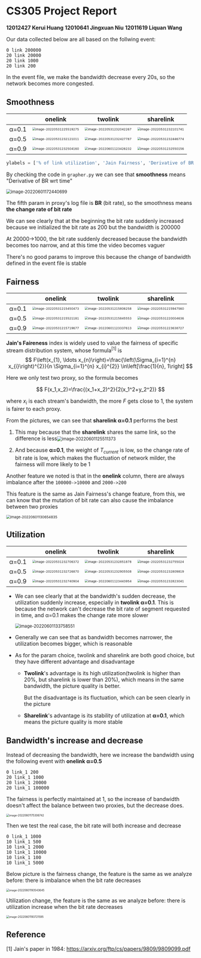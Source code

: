 # CS305 Project Report
**12012427 Kerui Huang**
**12010641 Jingxuan Niu**
**12011619 Liquan Wang**



Our data collected below are all based on the follwing event:

```
0 link 200000
20 link 20000
20 link 1000
20 link 200
```

In the event file, we make the bandwidth decrease every 20s, so the network becomes more congested.



## Smoothness

|       |                           onelink                            |                           twolink                            |                          sharelink                           |
| :---: | :----------------------------------------------------------: | :----------------------------------------------------------: | :----------------------------------------------------------: |
| α=0.1 | <img src="README.pictures/image-20220531225519275.png" alt="image-20220531225519275" style="zoom:50%;" /> | <img src="README.pictures/image-20220531232042267.png" alt="image-20220531232042267" style="zoom:50%;" /> | <img src="README.pictures/image-20220531232101741.png" alt="image-20220531232101741" style="zoom:50%;" /> |
| α=0.5 | <img src="README.pictures/image-20220531232121011.png" alt="image-20220531232121011" style="zoom:50%;" /> | <img src="README.pictures/image-20220531232427787.png" alt="image-20220531232427787" style="zoom:50%;" /> | <img src="README.pictures/image-20220531232446774.png" alt="image-20220531232446774" style="zoom:50%;" /> |
| α=0.9 | <img src="README.pictures/image-20220531232504160.png" alt="image-20220531232504160" style="zoom:50%;" /> | <img src="README.pictures/image-20220601123426232.png" alt="image-20220601123426232" style="zoom:50%;" /> | <img src="README.pictures/image-20220531232550156.png" alt="image-20220531232550156" style="zoom:50%;" /> |

```python
ylabels = ['% of link utilization', 'Jain Fairness', 'Derivative of BR wrt time']
```

By checking the code in `grapher.py` we can see that **smoothness** means "Derivative of BR wrt time"

 <img src="README.pictures/image-20220601172440699.png" alt="image-20220601172440699" style="zoom:80%;" />

The fifth param in proxy's log file is **BR** (bit rate), so the smoothness means **the change rate of bit rate**

We can see clearly that at the beginning the bit rate suddenly increased because we initialized the bit rate as 200 but the bandwidth is 200000

At 20000->1000, the bit rate suddenly decreased because the bandwidth becomes too narrow, and at this time the video becomes vaguer

There's no good params to improve this because the change of bandwidth defined in the event file is stable



## Fairness

|       |                           onelink                            |                           twolink                            |                          sharelink                           |
| :---: | :----------------------------------------------------------: | :----------------------------------------------------------: | :----------------------------------------------------------: |
| α=0.1 | <img src="README.pictures/image-20220531215450473.png" alt="image-20220531215450473" style="zoom:50%;" /> | <img src="README.pictures/image-20220531215806258.png" alt="image-20220531215806258" style="zoom:50%;" /> | <img src="README.pictures/image-20220531215947560.png" alt="image-20220531215947560" style="zoom:50%;" /> |
| α=0.5 | <img src="README.pictures/image-20220531215521181.png" alt="image-20220531215521181" style="zoom:50%;" /> | <img src="README.pictures/image-20220531215845553.png" alt="image-20220531215845553" style="zoom:50%;" /> | <img src="README.pictures/image-20220531220004636.png" alt="image-20220531220004636" style="zoom:50%;" /> |
| α=0.9 | <img src="README.pictures/image-20220531215719677.png" alt="image-20220531215719677" style="zoom:50%;" /> | <img src="README.pictures/image-20220601123337613.png" alt="image-20220601123337613" style="zoom:50%;" /> | <img src="README.pictures/image-20220531223638727.png" alt="image-20220531223638727" style="zoom:50%;" /> |

**Jain's Faireness** index is widely used to value the fairness of specific stream distribution system, whose formula$^{[1]}$ is 
$$
F\left(x_{1}, \ldots x_{n}\right)=\frac{\left(\Sigma_{i=1}^{n} x_{i}\right)^{2}}{n \Sigma_{i=1}^{n} x_{i}^{2}} \in\left[\frac{1}{n}, 1\right]
$$

Here we only test two proxy, so the formula becomes

$$
F(x_1,x_2)=\frac{(x_1+x_2)^2}{2(x_1^2+y_2^2)}
$$

where $x_i$ is each stream's bandwidth, the more $F$ gets close to 1, the system is fairer to each proxy.



From the pictures, we can see that **sharelink α=0.1** performs the best

1. This may because that the **sharelink** shares the same link, so the difference is less<img src="README.pictures/image-20220601125511373.png" alt="image-20220601125511373" style="zoom: 80%;" />

2. And because **α=0.1**, the weight of $T_{current}$ is low, so the change rate of bit rate is low, which makes the fluctuation of network milder, the fairness will more likely to be 1



Another feature we noted is that in the **onelink** column, there are always imbalance after the `100000->10000` and `2000->200`

This feature is the same as Jain Fairness's change feature, from this, we can know that the mutation of bit rate can also cause the imbalance between two proxies

 <img src="README.pictures/image-20220601130654835.png" alt="image-20220601130654835" style="zoom: 67%;" />



## Utilization

|       |                           onelink                            |                           twolink                            |                          sharelink                           |
| :---: | :----------------------------------------------------------: | :----------------------------------------------------------: | :----------------------------------------------------------: |
| α=0.1 | <img src="README.pictures/image-20220531232706372.png" alt="image-20220531232706372" style="zoom:50%;" /> | <img src="README.pictures/image-20220531232851878.png" alt="image-20220531232851878" style="zoom:50%;" /> | <img src="README.pictures/image-20220531232755024.png" alt="image-20220531232755024" style="zoom:50%;" /> |
| α=0.5 | <img src="README.pictures/image-20220531232726870.png" alt="image-20220531232726870" style="zoom:50%;" /> | <img src="README.pictures/image-20220531232905508.png" alt="image-20220531232905508" style="zoom:50%;" /> | <img src="README.pictures/image-20220531232809819.png" alt="image-20220531232809819" style="zoom:50%;" /> |
| α=0.9 | <img src="README.pictures/image-20220531232740904.png" alt="image-20220531232740904" style="zoom:50%;" /> | <img src="README.pictures/image-20220601123443954.png" alt="image-20220601123443954" style="zoom:50%;" /> | <img src="README.pictures/image-20220531232823041.png" alt="image-20220531232823041" style="zoom:50%;" /> |

- We can see clearly that at the bandwidth's sudden decrease, the utilization suddenly increase, especially in **twolink α=0.1**. This is because the network can't decrease the bit rate of segment requested in time, and α=0.1 makes the change rate more slower

   <img src="README.pictures/image-20220601133758551.png" alt="image-20220601133758551" style="zoom: 80%;" />

- Generally we can see that as bandwidth becomes narrower, the utilization becomes bigger, which is reasonable

- As for the param choice, twolink and sharelink are both good choice, but they have different advantage and disadvantage

  - **Twolink**'s advantage is its high utilization(twolink is higher than 20%, but sharelink is lower than 20%), which means in the same bandwidth, the picture quality is better.

    But the disadvantage is its fluctuation, which can be seen clearly in the picture

  - **Sharelink**'s advantage is its stability of utilization at **α=0.1**, which means the picture quality is more stable 



## Bandwidth's increase and decrease

Instead of decreasing the bandwidth, here we increase the bandwidth using the following event with **onelink α=0.5**

```
0 link_1 200
20 link_1 1000
20 link_1 20000
20 link_1 100000
```

The fairness is perfectly maintained at 1, so the increase of bandwidth doesn't affect the balance between two proxies, but the decrease does.

 <img src="README.pictures/image-20220601175306742.png" alt="image-20220601175306742" style="zoom: 50%;" />



Then we test the real case, the bit rate will both increase and decrease

```
0 link_1 1000
10 link_1 500
10 link_1 2000
10 link_1 10000
10 link_1 100
10 link_1 5000
```

Below picture is the fairness change, the feature is the same as we analyze before: there is imbalance when the bit rate decreases

 <img src="README.pictures/image-20220601193543645.png" alt="image-20220601193543645" style="zoom:50%;" />

Utilization change, the feature is the same as we analyze before: there is utilization increase when the bit rate decreases

 <img src="README.pictures/image-20220601193721595.png" alt="image-20220601193721595" style="zoom:50%;" />



## Reference

[1] Jain's paper in 1984: https://arxiv.org/ftp/cs/papers/9809/9809099.pdf

